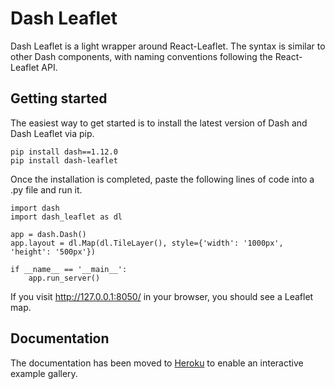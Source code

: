 # Dash Leaflet

Dash Leaflet is a light wrapper around React-Leaflet. The syntax is similar to other Dash components, with naming conventions following the React-Leaflet API. 

## Getting started

The easiest way to get started is to install the latest version of Dash and Dash Leaflet via pip.

```
pip install dash==1.12.0
pip install dash-leaflet
```

Once the installation is completed, paste the following lines of code into a .py file and run it.

````
import dash
import dash_leaflet as dl

app = dash.Dash()
app.layout = dl.Map(dl.TileLayer(), style={'width': '1000px', 'height': '500px'})

if __name__ == '__main__':
    app.run_server()    
````

If you visit http://127.0.0.1:8050/ in your browser, you should see a Leaflet map.

## Documentation

The documentation has been moved to [Heroku](https://dash-leaflet.herokuapp.com/) to enable an interactive example gallery. 